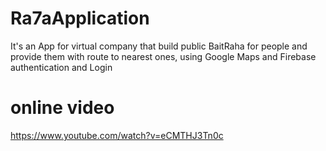 # Ra7aApplication
It's an App for virtual company that build public BaitRaha for people 
and provide them with route to nearest ones, using Google Maps and Firebase authentication and Login
# online video
https://www.youtube.com/watch?v=eCMTHJ3Tn0c
